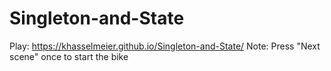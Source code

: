 # Singleton-and-State
Play: https://khasselmeier.github.io/Singleton-and-State/
Note: Press "Next scene" once to start the bike
